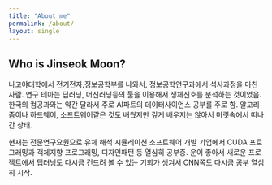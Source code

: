 ```yaml
---
title: "About me"
permalink: /about/
layout: single
---
```


## Who is Jinseok Moon?
나고야대학에서 전기전자,정보공학부를 나와서, 정보공학연구과에서 석사과정을 마친 사람. 연구 테마는 딥러닝, 머신러닝등의 툴을 이용해서 생체신호를 분석하는 것이었음. 한국의 컴공과와는 약간 달라서 주로 AI파트의 데이터사이언스 공부를 주로 함. 알고리즘이나 하드웨어, 소프트웨어같은 것도 배웠지만 깊게 배우지는 않아서 머릿속에서 떠나간 상태.

현재는 전문연구요원으로 유체 해석 시뮬레이션 소프트웨어 개발 기업에서 CUDA 프로그래밍과 객체지향 프로그래밍, 디자인패턴 등 열심히 공부중. 운이 좋아서 새로운 프로젝트에서 딥러닝도 다시금 건드려 볼 수 있는 기회가 생겨서 CNN쪽도 다시금 공부 열심히 시작.
